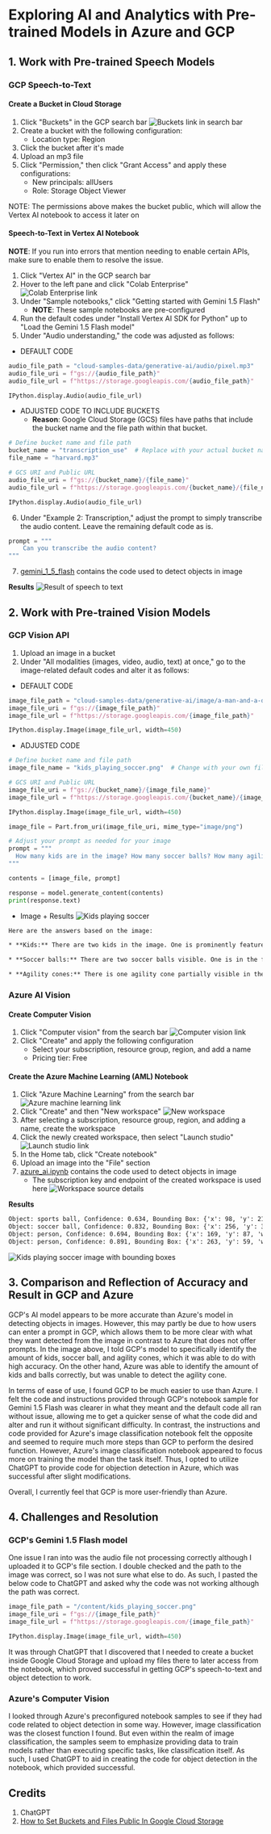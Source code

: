 # Exploring AI and Analytics with Pre-trained Models in Azure and GCP

## 1. Work with Pre-trained Speech Models
### GCP Speech-to-Text
#### Create a Bucket in Cloud Storage
1. Click "Buckets" in the GCP search bar
![Buckets link in search bar](img/gcp/buckets_link.png)
2. Create a bucket with the following configuration:
    * Location type: Region
3. Click the bucket after it's made
4. Upload an mp3 file
5. Click "Permission," then click "Grant Access" and apply these configurations:
    * New principals: allUsers
    * Role: Storage Object Viewer

NOTE: The permissions above makes the bucket public, which will allow the Vertex AI notebook to access it later on

#### Speech-to-Text in Vertex AI Notebook
**NOTE**: If you run into errors that mention needing to enable certain APIs, make sure to enable them to resolve the issue.
1. Click "Vertex AI" in the GCP search bar
2. Hover to the left pane and click "Colab Enterprise"
![Colab Enterprise link](img/gcp/colab_enterprise_link.png)
3. Under "Sample notebooks," click "Getting started with Gemini 1.5 Flash"
    * **NOTE**: These sample notebooks are pre-configured
4. Run the default codes under "Install Vertex AI SDK for Python" up to "Load the Gemini 1.5 Flash model"
5. Under "Audio understanding," the code was adjusted as follows:
* DEFAULT CODE
```python
audio_file_path = "cloud-samples-data/generative-ai/audio/pixel.mp3"
audio_file_uri = f"gs://{audio_file_path}"
audio_file_url = f"https://storage.googleapis.com/{audio_file_path}"

IPython.display.Audio(audio_file_url)
```
* ADJUSTED CODE TO INCLUDE BUCKETS
    * **Reason**: Google Cloud Storage (GCS) files have paths that include the bucket name and the file path within that bucket. 
```python
# Define bucket name and file path
bucket_name = "transcription_use"  # Replace with your actual bucket name
file_name = "harvard.mp3"

# GCS URI and Public URL
audio_file_uri = f"gs://{bucket_name}/{file_name}"
audio_file_url = f"https://storage.googleapis.com/{bucket_name}/{file_name}"

IPython.display.Audio(audio_file_url)
```
6. Under "Example 2: Transcription," adjust the prompt to simply transcribe the audio content. Leave the remaining default code as is.
```python
prompt = """
    Can you transcribe the audio content?
"""
```
7. [gemini_1_5_flash](https://github.com/dnce17/HHA504_assignment_ai/blob/main/gemini_1_5_flash.ipynb) contains the code used to detect objects in image

**Results**
![Result of speech to text](img/gcp/speech_to_text_output.png)

## 2. Work with Pre-trained Vision Models
### GCP Vision API
1. Upload an image in a bucket
2. Under "All modalities (images, video, audio, text) at once," go to the image-related default codes and alter it as follows:
* DEFAULT CODE
```python
image_file_path = "cloud-samples-data/generative-ai/image/a-man-and-a-dog.png"
image_file_uri = f"gs://{image_file_path}"
image_file_url = f"https://storage.googleapis.com/{image_file_path}"

IPython.display.Image(image_file_url, width=450)
```
* ADJUSTED CODE
```python
# Define bucket name and file path
image_file_name = "kids_playing_soccer.png"  # Change with your own file name

# GCS URI and Public URL
image_file_uri = f"gs://{bucket_name}/{image_file_name}"
image_file_url = f"https://storage.googleapis.com/{bucket_name}/{image_file_name}"

IPython.display.Image(image_file_url, width=450)
```
``` python
image_file = Part.from_uri(image_file_uri, mime_type="image/png")

# Adjust your prompt as needed for your image
prompt = """
  How many kids are in the image? How many soccer balls? How many agility soccer cones?
"""

contents = [image_file, prompt]

response = model.generate_content(contents)
print(response.text)
```
* Image + Results
![Kids playing soccer](img/gcp/kids_playing_soccer.png)
```txt
Here are the answers based on the image:

* **Kids:** There are two kids in the image. One is prominently featured in the foreground, actively playing soccer. The other is in the background, appearing to be another player.

* **Soccer balls:** There are two soccer balls visible. One is in the foreground, near the boy's feet, and the other is in the background, further away.

* **Agility cones:** There is one agility cone partially visible in the background.
```

### Azure AI Vision
#### Create Computer Vision
1. Click "Computer vision" from the search bar
![Computer vision link](img/azure/comp_vision.png)
2. Click "Create" and apply the following configuration
    * Select your subscription, resource group, region, and add a name
    * Pricing tier: Free

#### Create the Azure Machine Learning (AML) Notebook
1. Click "Azure Machine Learning" from the search bar
![Azure machine learning link](img/azure/aml.png)
2. Click "Create" and then "New workspace"
![New workspace](img/azure/create_workspace.png)
3. After selecting a subscription, resource group, region, and adding a name, create the workspace
4. Click the newly created workspace, then select "Launch studio"
![Launch studio link](img/azure/launch_studio_link.png)
5. In the Home tab, click "Create notebook"
6. Upload an image into the "File" section
7. [azure_ai.ipynb](https://github.com/dnce17/HHA504_assignment_ai/blob/main/azure_ai.ipynb) contains the code used to detect objects in image
    * The subscription key and endpoint of the created workspace is used here
![Workspace source details](img/azure/comp_vision_resource.png)

**Results**
```txt
Object: sports ball, Confidence: 0.634, Bounding Box: {'x': 98, 'y': 212, 'w': 30, 'h': 26}
Object: soccer ball, Confidence: 0.832, Bounding Box: {'x': 256, 'y': 389, 'w': 73, 'h': 65}
Object: person, Confidence: 0.694, Bounding Box: {'x': 169, 'y': 87, 'w': 69, 'h': 156}
Object: person, Confidence: 0.891, Bounding Box: {'x': 263, 'y': 59, 'w': 305, 'h': 394}
```
![Kids playing soccer image with bounding boxes](img/azure/bounding_boxes_kids_soccer.png)

## 3. Comparison and Reflection of Accuracy and Result in GCP and Azure
GCP's AI model appears to be more accurate than Azure's model in detecting objects in images. However, this may partly be due to how users can enter a prompt in GCP, which allows them to be more clear with what they want detected from the image in contrast to Azure that does not offer prompts. In the image above, I told GCP's model to specifically identify the amount of kids, soccer ball, and agility cones, which it was able to do with high accuracy. On the other hand, Azure was able to identify the amount of kids and balls correctly, but was unable to detect the agility cone.

In terms of ease of use, I found GCP to be much easier to use than Azure. I felt the code and instructions provided through GCP's notebook sample for Gemini 1.5 Flash was clearer in what they meant and the default code all ran without issue, allowing me to get a quicker sense of what the code did and alter and run it without significant difficulty. In contrast, the instructions and code provided for Azure's image classification notebook felt the opposite and seemed to require much more steps than GCP to perform the desired function. However, Azure's image classification notebook appeared to focus more on training the model than the task itself. Thus, I opted to utilize ChatGPT to provide code for objection detection in Azure, which was successful after slight modifications.

Overall, I currently feel that GCP is more user-friendly than Azure.

## 4. Challenges and Resolution
### GCP's Gemini 1.5 Flash model
One issue I ran into was the audio file not processing correctly although I uploaded it to GCP's file section. I double checked and the path to the image was correct, so I was not sure what else to do. As such, I pasted the below code to ChatGPT and asked why the code was not working although the path was correct. 
```python
image_file_path = "/content/kids_playing_soccer.png"
image_file_uri = f"gs://{image_file_path}"
image_file_url = f"https://storage.googleapis.com/{image_file_path}"

IPython.display.Image(image_file_url, width=450)
```
It was through ChatGPT that I discovered that I needed to create a bucket inside Google Cloud Storage and upload my files there to later access from the notebook, which proved successful in getting GCP's speech-to-text and object detection to work. 

### Azure's Computer Vision
I looked through Azure's preconfigured notebook samples to see if they had code related to object detection in some way. However, image classification was the closest function I found. But even within the realm of image classification, the samples seem to emphasize providing data to train models rather than executing specific tasks, like classification itself. As such, I used ChatGPT to aid in creating the code for object detection in the notebook, which provided successful.

## Credits
1. ChatGPT
2. [How to Set Buckets and Files Public In Google Cloud Storage](https://www.youtube.com/watch?v=3V8aDWRreFU)